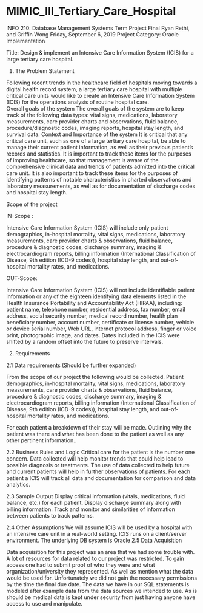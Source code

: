 # MIMIC_III_Tertiary_Care_Hospital

INFO 210: Database Management Systems
Term Project Final
Ryan Rethi, and Griffin Wong
Friday, September 6, 2019
Project Category: Oracle Implementation

Title: Design & implement an Intensive Care Information System (ICIS) for a large tertiary care hospital.

1. The Problem Statement

Following recent trends in the healthcare field of hospitals moving towards a digital health record system, a large tertiary care hospital with multiple critical care units would like to create an Intensive Care Information System (ICIS) for the operations analysis of routine hospital care.  
Overall goals of the system
The overall goals of the system are to keep track of the following data types: vital signs, medications, laboratory measurements, care provider charts and observations, fluid balance, procedure/diagnostic codes, imaging reports, hospital stay length, and survival data.
Context and Importance of the system
It is critical that any critical care unit, such as one of a large tertiary care hospital, be able to manage their current patient information, as well as their previous patient’s records and statistics.  It is important to track these items for the purposes of improving healthcare, so that management is aware of the comprehensive clinical data and trends of patients admitted into the critical care unit.  It is also important to track these items for the purposes of identifying patterns of notable characteristics in charted observations and laboratory measurements, as well as for documentation of discharge codes and hospital stay length.

Scope of the project

IN-Scope :

Intensive Care Information System (ICIS) will include only patient demographics, in-hospital mortality, vital signs, medications, laboratory measurements, care provider charts & observations, fluid balance, procedure & diagnostic codes, discharge summary, imaging & electrocardiogram reports, billing information (International Classification of Disease, 9th edition (ICD-9 codes)), hospital stay length, and out-of-hospital mortality rates, and medications.

OUT-Scope:

Intensive Care Information System (ICIS) will not include identifiable patient information or any of the eighteen identifying data elements listed in the Health Insurance Portability and Accountability Act (HIPAA), including: patient name, telephone number, residential address, fax number, email address, social security number, medical record number, health plan beneficiary number, account number, certificate or license number, vehicle or device serial number, Web URL, internet protocol address, finger or voice print, photographic image, and dates. Dates included in the ICIS were shifted by a random offset into the future to preserve intervals.

2. Requirements

2.1 Data requirements (Should be further expanded)

From the scope of our project the following would be collected. Patient demographics, in-hospital mortality, vital signs, medications, laboratory measurements, care provider charts & observations, fluid balance, procedure & diagnostic codes, discharge summary, imaging & electrocardiogram reports, billing information (International Classification of Disease, 9th edition (ICD-9 codes)), hospital stay length, and out-of-hospital mortality rates, and medications.

For each patient a breakdown of their stay will be made. Outlining why the patient was there and what has been done to the patient as well as any other pertinent information..

2.2 Business Rules and Logic 
Critical care for the patient is the number one concern. Data collected will help monitor trends that could help lead to possible diagnosis or treatments.
The use of data collected to help future and current patients will help in further observations of patients.
For each patient a ICIS will track all data and documentation for comparison and data analytics.

2.3 Sample Output
Display critical information (vitals, medications, fluid balance, etc.) for each patient.
Display discharge summary along with billing information.
Track and monitor and similarities of information between patients to track patterns.

2.4 Other Assumptions 
We will assume ICIS will be used by a hospital with an intensive care unit in a real-world setting.
ICIS runs on a client/server environment.
The underlying DB system is Oracle
2.5 Data Acquisition

Data acquisition for this project was an area that we had some trouble with. A lot of resources for data related to our project was restricted. To gain access one had to submit proof of who they were and what organization/university they represented. As well as mention what the data would be used for. Unfortunately we did not gain the necessary permissions by the time the final due date. The data we have in our SQL statements is modeled after example data from the data sources we intended to use. As is should be medical data is kept under security from just having anyone have access to use and manipulate.
